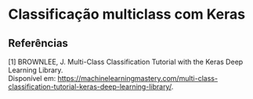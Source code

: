 # Classificação multiclass com Keras
## Referências

[1] BROWNLEE, J. Multi-Class Classification Tutorial with the Keras Deep Learning Library.
<br> Disponível em: <https://machinelearningmastery.com/multi-class-classification-tutorial-keras-deep-learning-library/>.

‌

